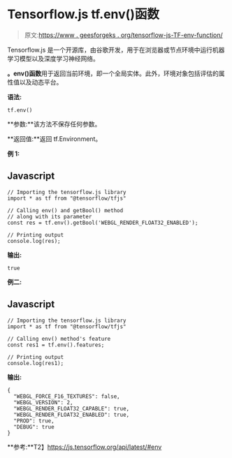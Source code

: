 # Tensorflow.js tf.env()函数

> 原文:[https://www . geesforgeks . org/tensorflow-js-TF-env-function/](https://www.geeksforgeeks.org/tensorflow-js-tf-env-function/)

Tensorflow.js 是一个开源库，由谷歌开发，用于在浏览器或节点环境中运行机器学习模型以及深度学习神经网络。

**。env()函数**用于返回当前环境，即一个全局实体。此外，环境对象包括评估的属性值以及动态平台。

**语法:**

```
tf.env() 
```

**参数:**该方法不保存任何参数。

**返回值:**返回 tf.Environment。

**例 1:**

## Javascript

```
// Importing the tensorflow.js library
import * as tf from "@tensorflow/tfjs"

// Calling env() and getBool() method
// along with its parameter
const res = tf.env().getBool('WEBGL_RENDER_FLOAT32_ENABLED');

// Printing output
console.log(res);
```

**输出:**

```
true
```

**例二:**

## Javascript

```
// Importing the tensorflow.js library
import * as tf from "@tensorflow/tfjs"

// Calling env() method's feature
const res1 = tf.env().features;

// Printing output
console.log(res1);
```

**输出:**

```
{
  "WEBGL_FORCE_F16_TEXTURES": false,
  "WEBGL_VERSION": 2,
  "WEBGL_RENDER_FLOAT32_CAPABLE": true,
  "WEBGL_RENDER_FLOAT32_ENABLED": true,
  "PROD": true,
  "DEBUG": true
}
```

**参考:**T2】https://js.tensorflow.org/api/latest/#env